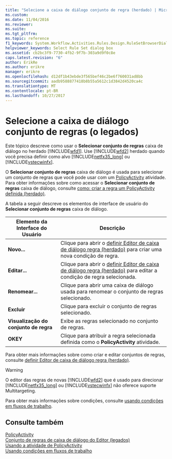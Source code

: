 ```yaml
---
title: "Selecione a caixa de diálogo conjunto de regra (herdado) | Microsoft Docs"
ms.custom: 
ms.date: 11/04/2016
ms.reviewer: 
ms.suite: 
ms.tgt_pltfrm: 
ms.topic: reference
f1_keywords: System.Workflow.Activities.Rules.Design.RuleSetBrowserDialog.UI
helpviewer_keywords: Select Rule Set dialog box
ms.assetid: cb2bc3f9-7730-4fb2-9f7b-303a9d9f0c8e
caps.latest.revision: "6"
author: ErikRe
ms.author: erikre
manager: erikre
ms.openlocfilehash: d12df1b43ebde3f565bef46c2be6f760031ad8bb
ms.sourcegitcommit: aadb9588877418b8b55a5612c1d3842d4520ca4c
ms.translationtype: MT
ms.contentlocale: pt-BR
ms.lasthandoff: 10/27/2017
---
```

# <a name="select-rule-set-dialog-box-legacy"></a>Selecione a caixa de diálogo conjunto de regras (o legados)
Este tópico descreve como usar o **Selecionar conjunto de regras** caixa de diálogo no herdado [!INCLUDE[wfd1](../workflow-designer/includes/wfd1_md.md)]. Use [!INCLUDE[wfd2](../workflow-designer/includes/wfd2_md.md)] herdado quando você precisa definir como alvo [!INCLUDE[netfx35_long](../workflow-designer/includes/netfx35_long_md.md)] ou [!INCLUDE[vstecwinfx](../workflow-designer/includes/vstecwinfx_md.md)].  
  
 O **Selecionar conjunto de regras** caixa de diálogo é usada para selecionar um conjunto de regras que você pode usar com um [PolicyActivity](http://go.microsoft.com/fwlink?LinkID=65019) atividade. Para obter informações sobre como acessar o **Selecionar conjunto de regras** caixa de diálogo, consulte [como: criar a regra um PolicyActivity definida (herdado)](../workflow-designer/how-to-create-a-policyactivity-rule-set-legacy.md).  
  
 A tabela a seguir descreve os elementos de interface de usuário do **Selecionar conjunto de regras** caixa de diálogo.  
  
|Elemento da Interface do Usuário|Descrição|  
|----------------|-----------------|  
|**Novo...**|Clique para abrir o [definir Editor de caixa de diálogo regra (herdado)](../workflow-designer/rule-set-editor-dialog-box-legacy.md) para criar uma nova condição de regra.|  
|**Editar...**|Clique para abrir o [definir Editor de caixa de diálogo regra (herdado)](../workflow-designer/rule-set-editor-dialog-box-legacy.md) para editar a condição de regra selecionada.|  
|**Renomear...**|Clique para abrir uma caixa de diálogo usada para renomear o conjunto de regras selecionado.|  
|**Excluir**|Clique para excluir o conjunto de regras selecionado.|  
|**Visualização do conjunto de regra**|Exibe as regras selecionado no conjunto de regras.|  
|**OKEY**|Clique para atribuir a regra selecionada definida como o **PolicyActivity** atividade.|  
  
 Para obter mais informações sobre como criar e editar conjuntos de regras, consulte [definir Editor de caixa de diálogo regra (herdado)](../workflow-designer/rule-set-editor-dialog-box-legacy.md).  
  
> [!WARNING]
>  O editor das regras de novas [!INCLUDE[wfd2](../workflow-designer/includes/wfd2_md.md)] que é usado para direcionar [!INCLUDE[netfx35_long](../workflow-designer/includes/netfx35_long_md.md)] ou [!INCLUDE[vstecwinfx](../workflow-designer/includes/vstecwinfx_md.md)] não oferece suporte Multitargeting.  
  
 Para obter mais informações sobre condições, consulte [usando condições em fluxos de trabalho](http://go.microsoft.com/fwlink?LinkID=65009).  
  
## <a name="see-also"></a>Consulte também  
 [PolicyActivity](http://go.microsoft.com/fwlink?LinkID=65019)   
 [Conjunto de regras de caixa de diálogo do Editor (legados)](../workflow-designer/rule-set-editor-dialog-box-legacy.md)   
 [Usando a atividade de PolicyActivity](http://go.microsoft.com/fwlink?LinkID=65004)   
 [Usando condições em fluxos de trabalho](http://go.microsoft.com/fwlink?LinkID=65009)